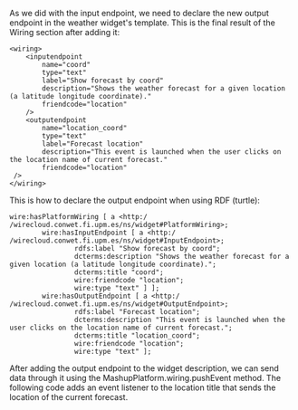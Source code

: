 As we did with the input endpoint, we need to declare the new output endpoint in
the weather widget's template. This is the final result of the Wiring section
after adding it:

    <wiring>
        <inputendpoint
            name="coord"
            type="text"
            label="Show forecast by coord"
            description="Shows the weather forecast for a given location (a latitude longitude coordinate)."
            friendcode="location"
        />
        <outputendpoint
            name="location_coord"
            type="text"
            label="Forecast location"
            description="This event is launched when the user clicks on the location name of current forecast."
            friendcode="location"
     />
    </wiring>

This is how to declare the output endpoint when using RDF (turtle):

    wire:hasPlatformWiring [ a <http:/​/wirecloud.conwet.fi.upm.es/ns/widget#PlatformWiring>;
            wire:hasInputEndpoint [ a <http:/​/wirecloud.conwet.fi.upm.es/ns/widget#InputEndpoint>;
                    rdfs:label "Show forecast by coord";
                    dcterms:description "Shows the weather forecast for a given location (a latitude longitude coordinate).";
                    dcterms:title "coord";
                    wire:friendcode "location";
                    wire:type "text" ] ];
            wire:hasOutputEndpoint [ a <http:/​/wirecloud.conwet.fi.upm.es/ns/widget#OutputEndpoint>;
                    rdfs:label "Forecast location";
                    dcterms:description "This event is launched when the user clicks on the location name of current forecast.";
                    dcterms:title "location_coord";
                    wire:friendcode "location";
                    wire:type "text" ];

After adding the output endpoint to the widget description, we can send data
through it using the MashupPlatform.wiring.pushEvent method. The following code
adds an event listener to the location title that sends the location of the
current forecast.
